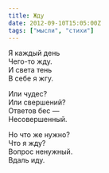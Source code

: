 ```yaml
---
title: Жду
date: 2012-09-10T15:05:00Z
tags: ["мысли", "стихи"]
---
```


Я каждый день  
Чего-то жду.  
И света тень  
В себе я жгу.  

Или чудес?  
Или свершений?  
Ответов бес —  
Несовершенный.  

Но что же нужно?  
Что я жду?  
Вопрос ненужный.  
Вдаль иду.  
